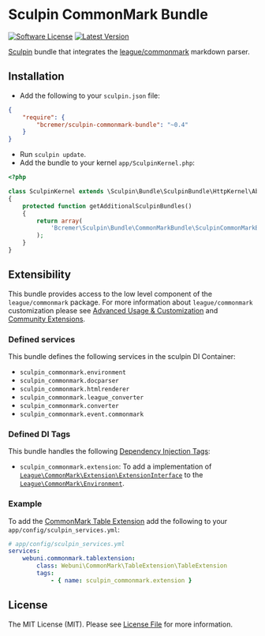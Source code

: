 # Sculpin CommonMark Bundle

[![Software License](https://img.shields.io/badge/license-MIT-brightgreen.svg?style=flat-square)](LICENSE)
[![Latest Version](https://img.shields.io/packagist/v/bcremer/sculpin-commonmark-bundle.svg?style=flat-square)](https://packagist.org/packages/bcremer/sculpin-commonmark-bundle)

[Sculpin](http://sculpin.io) bundle that integrates the [league/commonmark](https://github.com/thephpleague/commonmark) markdown parser.

## Installation

* Add the following to your `sculpin.json` file:

```json
{
    "require": {
        "bcremer/sculpin-commonmark-bundle": "~0.4"
    }
}
```

* Run `sculpin update`.
* Add the bundle to your kernel `app/SculpinKernel.php`:

```php
<?php

class SculpinKernel extends \Sculpin\Bundle\SculpinBundle\HttpKernel\AbstractKernel
{
    protected function getAdditionalSculpinBundles()
    {
        return array(
            'Bcremer\Sculpin\Bundle\CommonMarkBundle\SculpinCommonMarkBundle'
        );
    }
}
```

## Extensibility
This bundle provides access to the low level component of the `league/commonmark` package.
For more information about `league/commonmark` customization please see [Advanced Usage & Customization](https://github.com/thephpleague/commonmark#advanced-usage--customization) and
[Community Extensions](https://github.com/thephpleague/commonmark#community-extensions).

### Defined services
This bundle defines the following services in the sculpin DI Container:

* `sculpin_commonmark.environment`
* `sculpin_commonmark.docparser`
* `sculpin_commonmark.htmlrenderer`
* `sculpin_commonmark.league_converter`
* `sculpin_commonmark.converter`
* `sculpin_commonmark.event.commonmark`

### Defined DI Tags
This bundle handles the following [Dependency Injection Tags](http://symfony.com/doc/current/components/dependency_injection/tags.html):

* `sculpin_commonmark.extension`: To add a implementation of [`League\CommonMark\Extension\ExtensionInterface`](https://github.com/thephpleague/commonmark/blob/master/src/Extension/ExtensionInterface.php) to the
[`League\CommonMark\Environment`](https://github.com/thephpleague/commonmark/blob/master/src/Environment.php).

### Example

To add the [CommonMark Table Extension](https://github.com/webuni/commonmark-table-extension) add the following to your `app/config/sculpin_services.yml`:

```yml
# app/config/sculpin_services.yml
services:
    webuni.commonmark.tablextension:
        class: Webuni\CommonMark\TableExtension\TableExtension
        tags:
            - { name: sculpin_commonmark.extension }
```

## License

The MIT License (MIT). Please see [License File](LICENSE) for more information.
